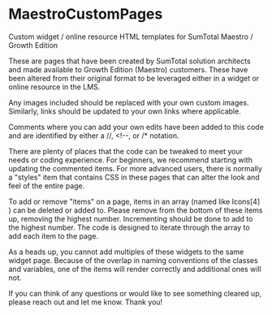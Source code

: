 # MaestroCustomPages
Custom widget / online resource HTML templates for SumTotal Maestro / Growth Edition


These are pages that have been created by SumTotal solution architects and made available to Growth Edition (Maestro) customers. These have been altered from their original format to be leveraged either in a widget or online resource in the LMS.

Any images included should be replaced with your own custom images. Similarly, links should be updated to your own links where applicable.

Comments where you can add your own edits have been added to this code and are identified by either a //, <!--, or /* notation.

There are plenty of places that the code can be tweaked to meet your needs or coding experience. For beginners, we recommend starting with updating the commented items. For more advanced users, there is normally a "styles" item that contains CSS in these pages that can alter the look and feel of the entire page.

To add or remove "items" on a page, items in an array (named like Icons[4] ) can be deleted or added to. Please remove from the bottom of these items up, removing the highest number. Incrementing should be done to add to the highest number. The code is designed to iterate through the array to add each item to the page.

As a heads up, you cannot add multiples of these widgets to the same widget page. Because of the overlap in naming conventions of the classes and variables, one of the items will render correctly and additional ones will not.

If you can think of any questions or would like to see something cleared up, please reach out and let me know. Thank you!
